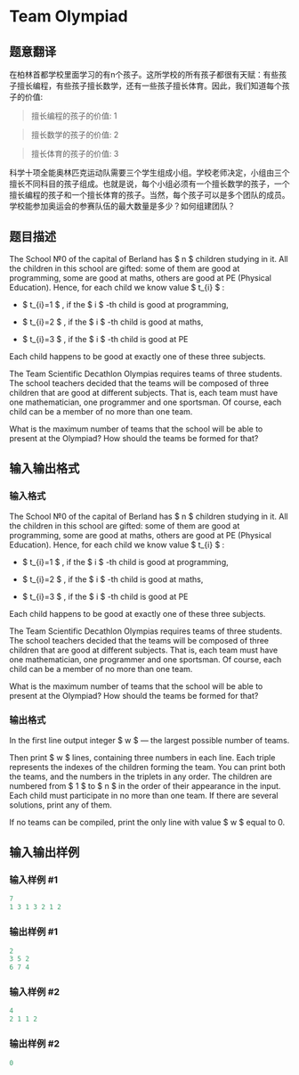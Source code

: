 # Team Olympiad

## 题意翻译

在柏林首都学校里面学习的有n个孩子。这所学校的所有孩子都很有天赋：有些孩子擅长编程，有些孩子擅长数学，还有一些孩子擅长体育。因此，我们知道每个孩子的价值:

>擅长编程的孩子的价值: 1

>擅长数学的孩子的价值: 2

>擅长体育的孩子的价值: 3

科学十项全能奥林匹克运动队需要三个学生组成小组。学校老师决定，小组由三个擅长不同科目的孩子组成。也就是说，每个小组必须有一个擅长数学的孩子，一个擅长编程的孩子和一个擅长体育的孩子。当然，每个孩子可以是多个团队的成员。学校能参加奥运会的参赛队伍的最大数量是多少？如何组建团队？ 

## 题目描述

The School №0 of the capital of Berland has $ n $ children studying in it. All the children in this school are gifted: some of them are good at programming, some are good at maths, others are good at PE (Physical Education). Hence, for each child we know value $ t_{i} $ :

- $ t_{i}=1 $ , if the $ i $ -th child is good at programming,

- $ t_{i}=2 $ , if the $ i $ -th child is good at maths,

- $ t_{i}=3 $ , if the $ i $ -th child is good at PE

Each child happens to be good at exactly one of these three subjects.

The Team Scientific Decathlon Olympias requires teams of three students. The school teachers decided that the teams will be composed of three children that are good at different subjects. That is, each team must have one mathematician, one programmer and one sportsman. Of course, each child can be a member of no more than one team.

What is the maximum number of teams that the school will be able to present at the Olympiad? How should the teams be formed for that?

## 输入输出格式

### 输入格式

The School №0 of the capital of Berland has $ n $ children studying in it. All the children in this school are gifted: some of them are good at programming, some are good at maths, others are good at PE (Physical Education). Hence, for each child we know value $ t_{i} $ :

- $ t_{i}=1 $ , if the $ i $ -th child is good at programming,

- $ t_{i}=2 $ , if the $ i $ -th child is good at maths,

- $ t_{i}=3 $ , if the $ i $ -th child is good at PE

Each child happens to be good at exactly one of these three subjects.

The Team Scientific Decathlon Olympias requires teams of three students. The school teachers decided that the teams will be composed of three children that are good at different subjects. That is, each team must have one mathematician, one programmer and one sportsman. Of course, each child can be a member of no more than one team.

What is the maximum number of teams that the school will be able to present at the Olympiad? How should the teams be formed for that?

### 输出格式

In the first line output integer $ w $ — the largest possible number of teams.

Then print $ w $ lines, containing three numbers in each line. Each triple represents the indexes of the children forming the team. You can print both the teams, and the numbers in the triplets in any order. The children are numbered from $ 1 $ to $ n $ in the order of their appearance in the input. Each child must participate in no more than one team. If there are several solutions, print any of them.

If no teams can be compiled, print the only line with value $ w $ equal to 0.

## 输入输出样例

### 输入样例 #1

```cpp
7
1 3 1 3 2 1 2

```
### 输出样例 #1

```cpp
2
3 5 2
6 7 4

```
### 输入样例 #2

```cpp
4
2 1 1 2

```
### 输出样例 #2

```cpp
0

```
